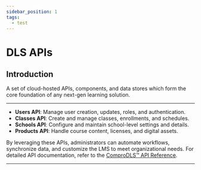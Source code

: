 ```yaml
---
sidebar_position: 1
tags:
  - test
---
```


# DLS APIs

## **Introduction**

A set of cloud-hosted APIs, components, and data stores which form the core foundation of any next-gen learning solution.

---

- **Users API**: Manage user creation, updates, roles, and authentication.
- **Classes API**: Create and manage classes, enrollments, and schedules.
- **Schools API**: Configure and maintain school-level settings and details.
- **Products API**: Handle course content, licenses, and digital assets.

By leveraging these APIs, administrators can automate workflows, synchronize data, and customize the LMS to meet organizational needs. For detailed API documentation, refer to the [ComproDLS™ API Reference](#).

---
